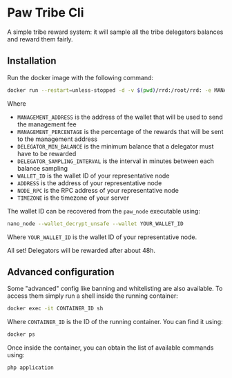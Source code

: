 # Paw Tribe Cli

A simple tribe reward system: it will sample all the tribe delegators balances and reward them fairly.

## Installation 

Run the docker image with the following command:
```bash
docker run --restart=unless-stopped -d -v $(pwd)/rrd:/root/rrd: -e MANAGEMENT_ADDRESS=... -e MANAGEMENT_PERCENTAGE=15 -e DELEGATOR_MIN_BALANCE=1 -e DELEGATOR_SAMPLING_INTERVAL=5 -e WALLET_ID=... -e ADDRESS=... -e NODE_RPC="http://localhost:7076" -e TIMEZONE=UTC representative-reward-distribution
```

Where
- `MANAGEMENT_ADDRESS` is the address of the wallet that will be used to send the management fee
- `MANAGEMENT_PERCENTAGE` is the percentage of the rewards that will be sent to the management address
- `DELEGATOR_MIN_BALANCE` is the minimum balance that a delegator must have to be rewarded
- `DELEGATOR_SAMPLING_INTERVAL` is the interval in minutes between each balance sampling
- `WALLET_ID` is the wallet ID of your representative node
- `ADDRESS` is the address of your representative node
- `NODE_RPC` is the RPC address of your representative node
- `TIMEZONE` is the timezone of your server

The wallet ID can be recovered from the `paw_node` executable using:
```bash
nano_node --wallet_decrypt_unsafe --wallet YOUR_WALLET_ID
```

Where `YOUR_WALLET_ID` is the wallet ID of your representative node.

All set! Delegators will be rewarded after about 48h.

## Advanced configuration

Some "advanced" config like banning and whitelisting are also available. To access them simply run a shell inside the running container:

```bash
docker exec -it CONTAINER_ID sh
```

Where `CONTAINER_ID` is the ID of the running container. You can find it using:
```bash
docker ps
```

Once inside the container, you can obtain the list of available commands using:
```bash
php application
```
